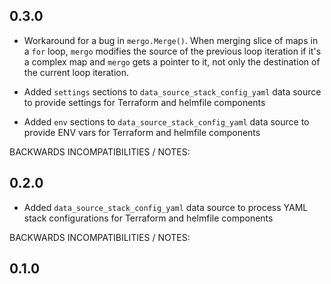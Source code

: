 ## 0.3.0

- Workaround for a bug in `mergo.Merge()`. When merging slice of maps in a `for` loop, 
  `mergo` modifies the source of the previous loop iteration if it's a complex map and `mergo` gets a pointer to it, 
  not only the destination of the current loop iteration.

- Added `settings` sections to `data_source_stack_config_yaml` data source to provide settings for Terraform and helmfile components

- Added `env` sections to `data_source_stack_config_yaml` data source to provide ENV vars for Terraform and helmfile components

BACKWARDS INCOMPATIBILITIES / NOTES:


## 0.2.0

- Added `data_source_stack_config_yaml` data source to process YAML stack configurations for Terraform and helmfile components

BACKWARDS INCOMPATIBILITIES / NOTES:


## 0.1.0
